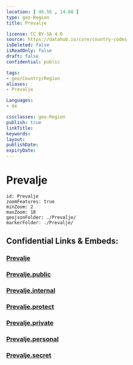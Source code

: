 ```yaml
---
location: [ 46.56 , 14.88 ] 
type: geo-Region
title: Prevalje

license: CC BY-SA 4.0
source: https://datahub.io/core/country-codes
isDeleted: false
isReadOnly: false
draft: false
confidential: public

tags:
- geo/Country/Region
aliases:
- Prevalje

Languages:
- de

cssclasses: geo-Region
publish: true
linkTitle: 
keywords: 
layout: 
publishDate: 
expiryDate: 
---
```


# Prevalje

```leaflet
id: Prevalje
zoomFeatures: true 
minZoom: 2 
maxZoom: 18
geojsonFolder: ./Prevalje/
markerFolder: ./Prevalje/
```


## Confidential Links & Embeds: 

### [Prevalje](/_Standards/Earth/Continent/Europe/Europe~Central/Slovenia/Regions~Slovenia/Koroška/counties~Koroška/Prevalje.md) 

### [Prevalje.public](/_public/Earth/Continent/Europe/Europe~Central/Slovenia/Regions~Slovenia/Koroška/counties~Koroška/Prevalje.public.md) 

### [Prevalje.internal](/_internal/Earth/Continent/Europe/Europe~Central/Slovenia/Regions~Slovenia/Koroška/counties~Koroška/Prevalje.internal.md) 

### [Prevalje.protect](/_protect/Earth/Continent/Europe/Europe~Central/Slovenia/Regions~Slovenia/Koroška/counties~Koroška/Prevalje.protect.md) 

### [Prevalje.private](/_private/Earth/Continent/Europe/Europe~Central/Slovenia/Regions~Slovenia/Koroška/counties~Koroška/Prevalje.private.md) 

### [Prevalje.personal](/_personal/Earth/Continent/Europe/Europe~Central/Slovenia/Regions~Slovenia/Koroška/counties~Koroška/Prevalje.personal.md) 

### [Prevalje.secret](/_secret/Earth/Continent/Europe/Europe~Central/Slovenia/Regions~Slovenia/Koroška/counties~Koroška/Prevalje.secret.md)

